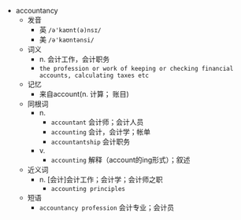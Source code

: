 - accountancy
  - 发音
    - 英 `/ə'kaʊnt(ə)nsɪ/`
    - 美 `/ə'kaʊntənsi/`
  - 词义
    - n. 会计工作，会计职务
    - `the profession or work of keeping or checking financial accounts, calculating taxes etc`
  - 记忆
    - 来自account(n. 计算； 账目)
  - 同根词
    - n.
      - `accountant` 会计师；会计人员
      - `accounting` 会计，会计学；帐单
      - `accountantship` 会计职务
    - v.
      - `accounting` 解释（account的ing形式）；叙述
  - 近义词
    - n. [会计]会计工作；会计学；会计师之职
      - `accounting principles`
  - 短语
    - `accountancy profession` 会计专业；会计员 
